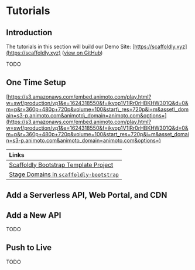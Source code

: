 # Tutorials

## Introduction

The tutorials in this section will build our Demo Site: [https://scaffoldly.xyz](https://scaffoldly.xyz) \([view on GitHub](https://github.com/scaffoldly-demo)\)

TODO

## One Time Setup

[https://s3.amazonaws.com/embed.animoto.com/play.html?w=swf/production/vp1&e=1624318550&f=ikvop1V1lRr0rHBKHW301Q&d=0&m=p&r=360p+480p+720p&volume=100&start\_res=720p&i=m&asset\_domain=s3-p.animoto.com&animoto\_domain=animoto.com&options=](https://s3.amazonaws.com/embed.animoto.com/play.html?w=swf/production/vp1&e=1624318550&f=ikvop1V1lRr0rHBKHW301Q&d=0&m=p&r=360p+480p+720p&volume=100&start_res=720p&i=m&asset_domain=s3-p.animoto.com&animoto_domain=animoto.com&options=)

| Links |
| :--- |
| [Scaffoldly Bootstrap Template Project](https://github.com/scaffoldly/bootstrap-template) |
| [Stage Domains in `scaffoldly-bootstrap`](https://github.com/scaffoldly-demo/scaffoldly-bootstrap/blob/d49ccef3869a0252f24720e86ad4953974f81f87/main.tf#L20-L28) |

## Add a Serverless API, Web Portal, and CDN



## Add a New API

TODO

## Push to Live

TODO

